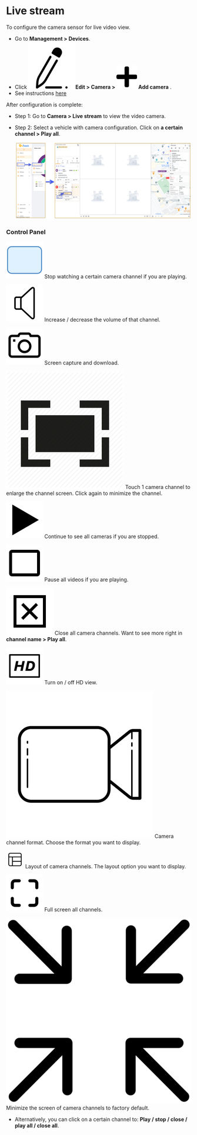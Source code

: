 # Live stream

To configure the camera sensor for live video view.
* Go to **Management > Devices**.
* Click **<span class="icon-left svg-filter-serch">![Ok](/docs/assets/images/web-interface/icon/SVG/icons8-edit.svg)Edit > Camera > <span class="icon-left svg-filter-tick">![Ok](/docs/assets/images/web-interface/icon/SVG/plus.svg) Add camera** .
* See instructions [here](modules/web-interface/devices/edit-device/#camera)  <div id="camera">  

After configuration is complete:
* Step 1: Go to **Camera > Live stream** to view the video camera.
* Step 2: Select a vehicle with camera configuration. Click on **a certain channel > Play all**.

    <span style="display:block;text-align:left">![Manage device ](/docs/assets/images/web-english/livestream/livestream-1.png)

### Control Panel

<span class="icon-left ">![Ok](/docs/assets/images/web-interface/icon/SVG/icons8-square.svg) Stop watching a certain camera channel if you are playing.

<span class="icon-left svg-filter-info">![Ok](/docs/assets/images/web-interface/icon/SVG/icons8-sound-speaker.svg) Increase / decrease the volume of that channel.

<span class="icon-left svg-filter-info">![Ok](/docs/assets/images/web-interface/icon/SVG/icons8-camera.svg) Screen capture and download.

<span class="icon-left svg-filter-info">![Ok](/docs/assets/images/web-interface/icon/SVG/full-screen-icon-11.png) Touch 1 camera channel to enlarge the channel screen. Click again to minimize the channel.

<span class="icon-left svg-filter-info">![Ok](/docs/assets/images/web-interface/icon/SVG/icons8-play.svg) Continue to see all cameras if you are stopped.

<span class="icon-left svg-filter-info">![Ok](/docs/assets/images/web-interface/icon/SVG/icons8-full-image.svg) Pause all videos if you are playing.

<span class="icon-left svg-filter-info">![Ok](/docs/assets/images/web-interface/icon/SVG/icons8-close-window.svg) Close all camera channels. Want to see more right in **channel name > Play all**.

<span class="icon-left svg-filter-info">![Ok](/docs/assets/images/web-interface/icon/SVG/icons8-hd.svg) Turn on / off HD view.

<span class="icon-left svg-filter-info">![Ok](/docs/assets/images/web-interface/icon/SVG/icons8-video-call.svg) Camera channel format. Choose the format you want to display.

<span class="icon-left svg-filter-info">![Ok](/docs/assets/images/web-interface/icon/SVG/layout.svg) Layout of camera channels. The layout option you want to display.

<span class="icon-left svg-filter-info">![Ok](/docs/assets/images/web-interface/icon/SVG/icons8-full-screen.svg) Full screen all channels.

<span class="icon-left svg-filter-info">![Ok](/docs/assets/images/web-interface/icon/SVG/full-screen-exit.svg) Minimize the screen of camera channels to factory default.
 
* Alternatively, you can click on a certain channel to: **Play / stop / close / play all / close all**.